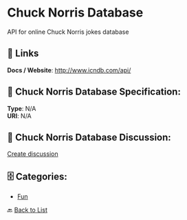 # Chuck Norris Database


API for online Chuck Norris jokes database

##  🔗 Links
**Docs / Website**: http://www.icndb.com/api/

## 🧬 Chuck Norris Database Specification:
**Type**: N/A  
**URI**: N/A

## 💬 Chuck Norris Database Discussion:
[Create discussion](https://github.com/apis-list/apis-list/discussions/new)

## 🗄️ Categories:
- [Fun](https://github.com/apis-list/apis-list#fun-)




🔙 [Back to List](https://github.com/apis-list/apis-list)
